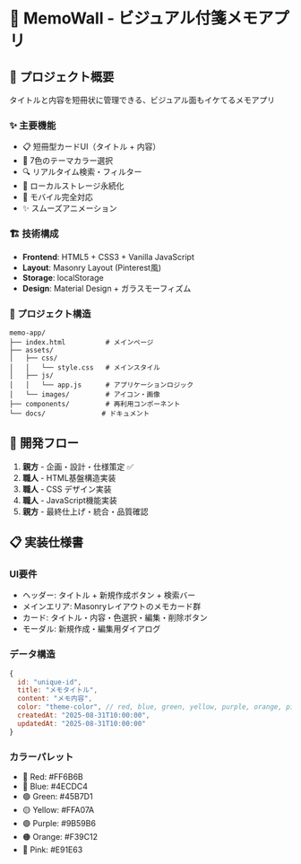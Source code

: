 # 📝 MemoWall - ビジュアル付箋メモアプリ

## 🎯 プロジェクト概要

タイトルと内容を短冊状に管理できる、ビジュアル面もイケてるメモアプリ

### ✨ 主要機能
- 📋 短冊型カードUI（タイトル + 内容）
- 🎨 7色のテーマカラー選択
- 🔍 リアルタイム検索・フィルター
- 💾 ローカルストレージ永続化
- 📱 モバイル完全対応
- ✨ スムーズアニメーション

### 🏗 技術構成
- **Frontend**: HTML5 + CSS3 + Vanilla JavaScript
- **Layout**: Masonry Layout (Pinterest風)
- **Storage**: localStorage
- **Design**: Material Design + ガラスモーフィズム

### 📁 プロジェクト構造
```
memo-app/
├── index.html          # メインページ
├── assets/
│   ├── css/
│   │   └── style.css   # メインスタイル
│   ├── js/
│   │   └── app.js      # アプリケーションロジック
│   └── images/         # アイコン・画像
├── components/         # 再利用コンポーネント
└── docs/              # ドキュメント
```

## 🚀 開発フロー

1. **親方** - 企画・設計・仕様策定 ✅
2. **職人** - HTML基盤構造実装
3. **職人** - CSS デザイン実装  
4. **職人** - JavaScript機能実装
5. **親方** - 最終仕上げ・統合・品質確認

## 📋 実装仕様書

### UI要件
- ヘッダー: タイトル + 新規作成ボタン + 検索バー
- メインエリア: Masonryレイアウトのメモカード群
- カード: タイトル・内容・色選択・編集・削除ボタン
- モーダル: 新規作成・編集用ダイアログ

### データ構造
```javascript
{
  id: "unique-id",
  title: "メモタイトル", 
  content: "メモ内容",
  color: "theme-color", // red, blue, green, yellow, purple, orange, pink
  createdAt: "2025-08-31T10:00:00",
  updatedAt: "2025-08-31T10:00:00"
}
```

### カラーパレット
- 🔴 Red: #FF6B6B
- 🔵 Blue: #4ECDC4  
- 🟢 Green: #45B7D1
- 🟡 Yellow: #FFA07A
- 🟣 Purple: #9B59B6
- 🟠 Orange: #F39C12
- 🩷 Pink: #E91E63